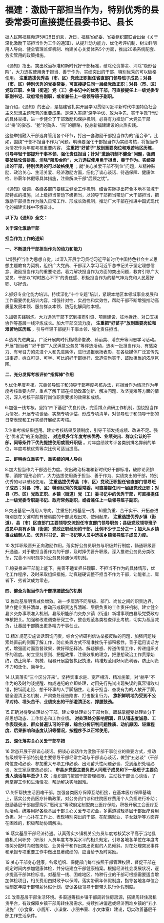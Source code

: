 # 福建：激励干部担当作为，特别优秀的县委常委可直接提任县委书记、县长

据人民网福建频道5月28日消息，近日，福建省纪委、省委组织部联合出台《关于深化激励干部担当作为工作的通知》，从提升动力能力、优化考评机制、树立鲜明用人导向、健全管理监督机制、构建关心关爱体系5个方面，推出20条系统配套、务实管用的政策措施。

《通知》指出，突出政治标准和新时代好干部标准，破除论资排辈、消除“隐形台阶”，大力选拔使用勇于担当、善于作为、实绩突出的干部，特别优秀的可以破格使用。
**注重选拔优秀县（市、区）党政正职担任省直部门领导班子成员；对县（市、区）特别优秀的党委常委，可直接提任同一层级党政正职；对县（市、区）党政正职、乡镇（街道）党（工）委书记中的优秀干部，可直接提任上一级党委专职副书记、政府常务副职，或者兼任上一级领导班子副职。**

据介绍，《通知》的出台，是福建省扎实开展学习贯彻习近平新时代中国特色社会主义思想主题教育的重要成果，是深入实施“深学争优、敢为争先、实干争效”行动的具体举措，进一步健全了干部激励和保护机制，必将有力推动广大党员干部以“拼”的姿态、“抢”的劲头、“闯”的胆略，投身新福建建设的火热实践。

这些举措融入干部选育管用各个环节，打出一套激励干部担当作为的“组合拳”。比如，围绕“干部不担当不作为”问题，明确要强化干部担当作为实绩考核，将担当作为情况作为年度考核重要内容，
**注重把“好苗子”放到重要岗位和艰苦地区历练，引导年轻干部提升干事本领、强化责任担当；针对“激励机制不健全”问题，强调要破除论资排辈、消除“隐形台阶”，大力选拔使用勇于担当、善于作为、实绩突出的干部，特别优秀的可以破格使用**
；就“关心关爱干部不到位”问题，从精神鼓励、政治关心、生活关爱、经济激励方面，细化了谈心谈话、待遇保障、健康体检、带薪年休假等具体措施，注重解决干部“后顾之忧”。

《通知》强调，各级各部门要建立健全工作机制，结合实际提出符合本地本领域干部特点的措施，以上级担当带动下级担当，以领导干部担当带动广大干部担当，把激励干部担当作为融入日常工作、形成长效机制，推动广大干部在推进中国式现代化的福建实践中不懈奋斗。

**以下为《通知》全文：**

**关于深化激励干部**

**担当作为工作的通知**

**一、不断提升干部担当作为的动力和能力**

1.增强担当作为思想自觉。以深入开展学习贯彻习近平新时代中国特色社会主义思想主题教育为契机，组织广大党员、干部深入学习习近平总书记关于坚定理想信念、激励担当作为的重要论述，着力解决担当作为方面的突出问题，教育引导广大党员、干部以“时时放心不下”的责任感、积极担当作为的精气神为党和人民履好职、尽好责。

2.抓好专业化能力培训。持续深化“十个专题”培训，紧跟本地区本领域事业发展和工作需要优化培训内容，增强针对性、实战性和实效性，帮助干部不断增强推动高质量发展本领、服务群众本领、防范化解风险本领。

3.加强实践锻炼。大力选派干部下沉到招商引资、项目建设、征地拆迁、对口支援协作等基层一线淬炼成长。加大干部交流力度，
**注重把“好苗子”放到重要岗位和艰苦地区历练** ，引导年轻干部提升干事本领、强化责任担当。

4.选树先进典型。广泛开展向时代楷模廖俊波、孙丽美、潘东升等同志学习活动。开展“担当者”“好干部”“人民满意公务员”等评选活动，选树一批担当作为、有感染力、有号召力的先进个人和先进集体，进行通报表扬表彰，在各级媒体广泛宣传先进事迹，树立可见、可学、可比的好干部标杆，营造崇尚实干、鼓励担当的浓厚氛围。

**二、充分发挥考核评价“指挥棒”作用**

5.优化年度考核。完善领导班子和领导干部年度考核办法，将担当作为情况作为年度考核重要内容，重点了解干部在推动改革创新、解决问题、攻坚克难等方面的情况，深入考核干部履行岗位职责要求的效果和成绩。

6.加强一线考核。坚持“四下基层”优良传统，完善蹲点调研工作机制，围绕担当作为情况，开展专项谈话、实施专项评估、形成专项清单，对领导班子和领导干部的日常表现和工作实绩开展纪实考核。

7.注重考核结果运用。建立考核结果反馈制度，引导干部发扬成绩、改进不足。强化“优者奖”的正向激励，
**对连续多年年度考核优秀、业绩突出、群众公认的干部，同等条件下优先提拔使用或晋升职级**
。对年度绩效考评各类别排名靠前的单位，年度考核优秀等次比例可适当提高。

**三、鲜明树立重实干、重实绩的用人导向**

8.加大担当作为干部选任力度。突出政治标准和新时代好干部标准，破除论资排辈、消除“隐形台阶”，大力选拔使用勇于担当、善于作为、实绩突出的干部，特别优秀的可以破格使用。
**注重选拔优秀县（市、区）党政正职担任省直部门领导班子成员；对县（市、区）特别优秀的党委常委，可直接提任同一层级党政正职；对县（市、区）党政正职、乡镇（街道）党（工）委书记中的优秀干部，可直接提任上一级党委专职副书记、政府常务副职，或者兼任上一级领导班子副职。**

9.突出基层一线用人导向。注重把扎根基层一线、知重负重、苦干实干、开拓奋进特别是在关键时刻有硬肩膀的干部发现出来、使用起来。
**注重选拔优秀乡镇（街道）、县（市）区直部门主要领导交流担任市直部门领导职务；县级党政领导班子成员中具有乡镇（街道）党政正职经历的干部，比例不少于三分之一；加大从乡镇事业编制人员、优秀村书记、第一书记等人员中选拔乡镇领导班子成员力度。**

10.发挥职级晋升正向激励作用。落实好公务员职务与职级并行制度，畅通职级晋升通道，对于敢担当善作为的干部，及时择优晋升职级。深入推进公务员分类改革，完善不同职务序列公务员待遇保障机制。

11.稳妥推进干部能上能下。完善不适宜担任现职、不担当不作为的具体情形，优化工作程序，及时采取组织措施，动真碰硬调整不担当不作为干部，让能者上、庸者下、劣者汰成为常态。

**四、健全为担当作为干部撑腰鼓劲的机制**

12.推动基层明责减负增效。进一步厘清不同层级、部门、岗位之间的职责边界，建立健全责任清单，推动形成职责边界清晰、层层负责的工作责任机制。建立健全县乡交办事项准入机制，县级职能部门交办乡镇（街道）新增事项由县级党委政府审核把关。加强和改进调查研究工作，整合规范各类检查评比考核，切实为基层减负，让基层干部腾出更多精力干事创业。

13.精准规范实施谈话函询问责。综合分析研判信访举报反映的问题，加强问题线索处置前的侧面了解工作，防止处置方式不精准挫伤干部积极性。善于运用谈话方式，增强面对面监督效果，做好释纪释法、解疑解惑、传道传情工作，传递组织关怀的温度。树立坚持原则、把握政策、注重效果的理念，把思想政治工作贯穿始终，防止简单、机械、粗暴开展监督执纪执法。精准规范用好问责利器，防止问责不力和泛化、简单化。

14.认真落实“三个区分开来”。坚持实事求是、宽严相济、精准施策，对“躺平”不作为的及时约谈提醒、构成违纪的立即处理，对因先行先试出现失误的真容错敢纠错，把铤而走险、想干坏事的人手脚捆住，让勇于担当、奋发有为的人放开手脚。健全澄清正名机制，严肃查处诬告陷害、打击报复行为，
**旗帜鲜明地为受到不公平对待、埋头苦干、业绩突出的干部澄清正名、撑腰鼓劲。**

15.正确对待受处理处分干部。建立受处理处分干部台账，跟踪掌握受处理处分干部思想动态、工作状态和工作业绩。
**对处理处分影响期满，且认错态度诚恳、工作表现突出、群众普遍认可的干部，综合分析研判问题性质、动机原因、轻重程度、后果影响和态度认识等情况，按程序予以正常使用。**

**五、深化落实关心关爱干部举措**

16.常态开展干部谈心谈话。把谈心谈话作为激励干部干事创业的重要方式，推动各级领导干部特别是主要领导干部经常主动与干部谈心谈话，做到“五必谈”（干部岗位变动必谈、参加重大专项工作必谈、出现苗头性问题必谈、受到组织处理必谈、发生家庭变故必谈）。
**市县乡党委主要负责人同班子成员和下一级班子主要负责人谈话每年至少１次**
；组织部门按照干部管理权限，主动找干部谈心谈话，了解掌握工作和生活情况，帮助解决实际困难。

17.关怀帮扶生活困难干部。加强各类医疗保障互助衔接，在基本医疗保障基础上，落实公务员医疗补助政策，对公务员门诊和住院医疗费用个人负担进行补助；鼓励基层干部自愿购买“惠闽宝”等政府定制型商业医疗保险，积极开展工会医疗互助活动，统筹用好各级基层干部关心关爱专项资金，多渠道减轻基层干部医疗费用负担。对一心扑在工作上、表现特别突出的干部，在配偶就业、子女就学等方面存在困难的，积极帮助协调解决。

18.落实基层干部经济待遇。认真落实乡镇机关公务员年度考核奖水平高于当地县直机关同职务（职级）人员年度考核奖水平的相关规定。引导各地各单位在年度考核奖分配时向艰苦岗位、业务骨干和作出突出贡献的人员倾斜。对在处理突发事件和承担专项重要工作中做出显著成绩的，应当给予及时奖励。

19.关心干部身心健康。各级组织、保健部门每年按照干部管理权限，督促干部在规定时间内参加健康体检，并分级建立干部健康档案。根据经济社会发展状况，逐步提高干部体检标准。对基层一线、困难地区、特种行业的干部可根据需要适当增加体检项目，相关费用由财政予以保障。落实带薪年休假制度，指导各地各单位合理制定年度干部带薪休假计划，督促各级领导干部带头执行休假制度。

20.改善基层干部生活环境。多渠道筹措乡镇干部周转住房房源，搭建周转住房租赁平台，有效保障乡镇干部周转住房需求。持续推进偏远或经济困难乡镇的“五小设施”（小食堂、小厕所、小澡堂、小图书室、小文体室）建设，切实改善基层干部工作生活条件。

